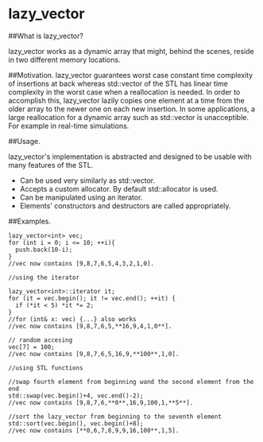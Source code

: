 # lazy_vector

##What is lazy_vector?

lazy_vector works as a dynamic array that might, behind the scenes, reside in two different memory locations. 

##Motivation.
lazy_vector guarantees worst case constant time complexity of insertions at back whereas std::vector of the STL has linear time complexity in the worst case when a reallocation is needed. In order to accomplish this, lazy_vector lazily copies one element at a time from the older array to the newer one on each new insertion.
In some applications, a large reallocation for a dynamic array such as std::vector is unacceptible. For example in real-time simulations.

##Usage.

lazy_vector's implementation is abstracted and designed to be usable with many features of the STL.

* Can be used very similarly as std::vector.
* Accepts a custom allocator. By default std::allocator is used.
* Can be manipulated using an iterator.
* Elements' constructors and destructors are called appropriately.

##Examples.
```
lazy_vector<int> vec;
for (int i = 0; i <= 10; ++i){
  push.back(10-i);
}
//vec now contains [9,8,7,6,5,4,3,2,1,0].

//using the iterator

lazy_vector<int>::iterator it;
for (it = vec.begin(); it != vec.end(); ++it) {
  if (*it < 5) *it *= 2;
}
//for (int& x: vec) {...} also works
//vec now contains [9,8,7,6,5,**16,9,4,1,0**].

// random accesing
vec[7] = 100;
//vec now contains [9,8,7,6,5,16,9,**100**,1,0].

//using STL functions

//swap fourth element from beginning wand the second element from the end
std::swap(vec.begin()+4, vec.end()-2);
//vec now contains [9,8,7,6,**0**,16,9,100,1,**5**].

//sort the lazy_vector from beginning to the seventh element
std::sort(vec.begin(), vec.begin()+8);
//vec now contains [**0,6,7,8,9,9,16,100**,1,5].
